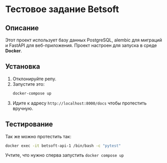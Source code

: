 # Тестовое задание Betsoft

## Описание

Этот проект использует базу данных PostgreSQL, alembic для миграций и FastAPI для веб-приложения. Проект настроен для запуска в среде **Docker**.

## Установка

1. Отклонируйте репу.
2. Запустите это:
    ```sh
    docker-compose up
    ```
3. Идите к адресу `http://localhost:8000/docs` чтобы протестить вручную.

## Тестирование

Так же можно протестить так:
```sh
docker exec -it betsoft-api-1 /bin/bash -c "pytest"
```
Учтите, что нужно сперва запустить `docker compose up`